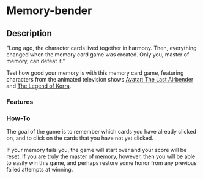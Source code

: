 # Memory-bender

## Description

"Long ago, the character cards lived together in harmony. Then, everything changed when the memory card game was created. Only you, master of memory, can defeat it."

Test how good your memory is with this memory card game, featuring characters from the animated television shows [Avatar: The Last Airbender](https://en.wikipedia.org/wiki/Avatar:_The_Last_Airbender) and [The Legend of Korra](https://en.wikipedia.org/wiki/The_Legend_of_Korra).

### Features

### How-To

The goal of the game is to remember which cards you have already clicked on, and to click on the cards that you have not yet clicked.

If your memory fails you, the game will start over and your score will be reset. If you are truly the master of memory, however, then you will be able to easily win this game, and perhaps restore some honor from any previous failed attempts at winning.
